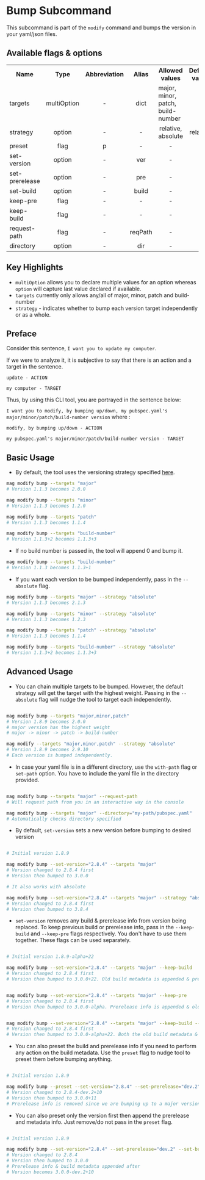 # Bump Subcommand

This subcommand is part of the `modify` command and bumps the version in your yaml/json files.

## Available flags & options

<table>
    <tr>
        <th>Name</th>
        <th style="text-align: center;">Type</th>
        <th style="text-align: center;">Abbreviation</th>
        <th style="text-align: center;">Alias</th>
        <th style="text-align: center;">Allowed values</th>
        <th style="text-align: center;">Default value</th>
    </tr>
    <tr>
        <td>targets</td>
        <td style="text-align: center;">multiOption</td>
        <td style="text-align: center;">-</td>
        <td style="text-align: center;">dict</td>
        <td>major, minor, patch, build-number</td>
        <td style="text-align: center;">-</td>
    </tr>
    <tr>
        <td>strategy</td>
        <td style="text-align: center;">option</td>
        <td style="text-align: center;">-</td>
        <td style="text-align: center;">-</td>
        <td style="text-align: center;">relative, absolute</td>
        <td style="text-align: center;">relative</td>
    </tr>
    <tr>
        <td>preset</td>
        <td style="text-align: center;">flag</td>
        <td style="text-align: center;">p</td>
        <td style="text-align: center;">-</td>
        <td style="text-align: center;">-</td>
        <td style="text-align: center;">-</td>
    </tr>
    <tr>
        <td>set-version</td>
        <td style="text-align: center;">option</td>
        <td style="text-align: center;">-</td>
        <td style="text-align: center;">ver</td>
        <td style="text-align: center;">-</td>
        <td style="text-align: center;">-</td>
    </tr>
    <tr>
        <td>set-prerelease</td>
        <td style="text-align: center;">option</td>
        <td style="text-align: center;">-</td>
        <td style="text-align: center;">pre</td>
        <td style="text-align: center;">-</td>
        <td style="text-align: center;">-</td>
    </tr>
    <tr>
        <td>set-build</td>
        <td style="text-align: center;">option</td>
        <td style="text-align: center;">-</td>
        <td style="text-align: center;">build</td>
        <td style="text-align: center;">-</td>
        <td style="text-align: center;">-</td>
    </tr>
    <tr>
        <td>keep-pre</td>
        <td style="text-align: center;">flag</td>
        <td style="text-align: center;">-</td>
        <td style="text-align: center;">-</td>
        <td style="text-align: center;">-</td>
        <td style="text-align: center;">-</td>
    </tr>
    <tr>
        <td>keep-build</td>
        <td style="text-align: center;">flag</td>
        <td style="text-align: center;">-</td>
        <td style="text-align: center;">-</td>
        <td style="text-align: center;">-</td>
        <td style="text-align: center;">-</td>
    </tr>
    <tr>
        <td>request-path</td>
        <td style="text-align: center;">flag</td>
        <td style="text-align: center;">-</td>
        <td style="text-align: center;">reqPath</td>
        <td style="text-align: center;">-</td>
        <td style="text-align: center;">-</td>
    </tr>
    <tr>
        <td>directory</td>
        <td style="text-align: center;">option</td>
        <td style="text-align: center;">-</td>
        <td style="text-align: center;">dir</td>
        <td style="text-align: center;">-</td>
        <td style="text-align: center;">-</td>
    </tr>
</table>

## Key Highlights

- `multiOption` allows you to declare multiple values for an option whereas `option` will capture last value declared if available.
- `targets` currently only allows any/all of major, minor, patch and build-number
- `strategy` - indicates whether to bump each version target independently or as a whole.

## Preface

Consider this sentence, `I want you to update my computer`.

If we were to analyze it, it is subjective to say that there is an action and a target in the sentence.

``` text
update - ACTION

my computer - TARGET
```

Thus, by using this CLI tool, you are portrayed in the sentence below:

`I want you to modify, by bumping up/down, my pubspec.yaml's major/minor/patch/build-number version` where :

```text
modify, by bumping up/down - ACTION

my pubspec.yaml's major/minor/patch/build-number version - TARGET

```

## Basic Usage

- By default, the tool uses the versioning strategy specified [here](https://semver.org/).

```bash
mag modify bump --targets "major"
# Version 1.1.3 becomes 2.0.0

mag modify bump --targets "minor" 
# Version 1.1.3 becomes 1.2.0

mag modify bump --targets "patch" 
# Version 1.1.3 becomes 1.1.4

mag modify bump --targets "build-number" 
# Version 1.1.3+2 becomes 1.1.3+3
```

- If no build number is passed in, the tool will append 0 and bump it.

```bash
mag modify bump --targets "build-number"  
# Version 1.1.3 becomes 1.1.3+1
```

- If you want each version to be bumped independently, pass in the `--absolute` flag.

```bash
mag modify bump --targets "major" --strategy "absolute"
# Version 1.1.3 becomes 2.1.3

mag modify bump --targets "minor" --strategy "absolute"
# Version 1.1.3 becomes 1.2.3

mag modify bump --targets "patch" --strategy "absolute"
# Version 1.1.3 becomes 1.1.4

mag modify bump --targets "build-number" --strategy "absolute"
# Version 1.1.3+2 becomes 1.1.3+3

```

## Advanced Usage

- You can chain multiple targets to be bumped. However, the default strategy will get the target with the highest weight. Passing in the `--absolute` flag will nudge the tool to target each independently.

```bash

mag modify bump --targets "major,minor,patch" 
# Version 1.8.9 becomes 2.0.0 
# major version has the highest weight
# major -> minor -> patch -> build-number

mag modify --targets "major,minor,patch" --strategy "absolute" 
# Version 1.8.9 becomes 2.9.10
# Each version is bumped independently.

```

- In case your yaml file is in a different directory, use the `with-path` flag or `set-path` option. You have to include the yaml file in the directory provided.

```bash

mag modify bump --targets "major" --request-path
# Will request path from you in an interactive way in the console

mag modify bump --targets "major" --directory="my-path/pubspec.yaml" 
# Automatically checks directory specified

```

- By default, `set-version` sets a new version before bumping to desired version

```bash

# Initial version 1.8.9

mag modify bump --set-version="2.8.4" --targets "major"
# Version changed to 2.8.4 first
# Version then bumped to 3.0.0

# It also works with absolute

mag modify bump --set-version="2.8.4" --targets "major" --strategy "absolute"
# Version changed to 2.8.4 first
# Version then bumped to 3.8.4

```

- `set-version` removes any build & prerelease info from version being replaced. To keep previous build or prerelease info, pass in the `--keep-build` and `--keep-pre` flags respectively. You don't have to use them together. These flags can be used separately.

```bash

# Initial version 1.8.9-alpha+22

mag modify bump --set-version="2.8.4" --targets "major" --keep-build 
# Version changed to 2.8.4 first
# Version then bumped to 3.0.0+22. Old build metadata is appended & prerelease info removed


mag modify bump --set-version="2.8.4" --targets "major" --keep-pre
# Version changed to 2.8.4 first
# Version then bumped to 3.0.0-alpha. Prerelease info is appended & old build metadata is removed


mag modify bump --set-version="2.8.4" --targets "major" --keep-build --keep-pre
# Version changed to 2.8.4 first
# Version then bumped to 3.0.0-alpha+22. Both the old build metadata & prerelease info are appended

```

- You can also preset the build and prerelease info if you need to perform any action on the build metadata. Use the `preset` flag to nudge tool to preset them before bumping anything.

```bash

# Initial version 1.8.9

mag modify bump --preset --set-version="2.8.4" --set-prerelease="dev.2" --set-build=10 --targets "major,build-number"
# Version changed to 2.8.4-dev.2+10
# Version then bumped to 3.0.0+11
# Prerelease info is removed since we are bumping up to a major version

```

- You can also preset only the version first then append the prerelease and metadata info. Just remove/do not pass in the `preset` flag.

```bash

# Initial version 1.8.9

mag modify bump --set-version="2.8.4" --set-prerelease="dev.2" --set-build=10 --targets "major"
# Version changed to 2.8.4
# Version then bumped to 3.0.0
# Prerelease info & build metadata appended after
# Version becomes 3.0.0-dev.2+10

```
